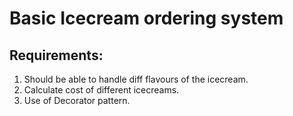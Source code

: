 # Basic Icecream ordering system
## Requirements:
1. Should be able to handle diff flavours of the icecream.
2. Calculate cost of different icecreams.
3. Use of Decorator pattern. 
